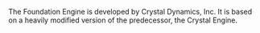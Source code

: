 The Foundation Engine is developed by Crystal Dynamics, Inc. It is based on a heavily modified version of the predecessor, the Crystal Engine.
